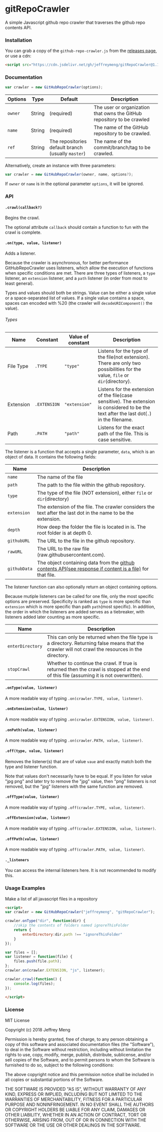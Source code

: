 # gitRepoCrawler
A simple Javascript github repo crawler that traverses the github repo contents API.

### Installation
You can grab a copy of the `github-repo-crawler.js` from the [releases page](https://github.com/jeffreymeng/gitRepoCrawler/releases), or use
a cdn:
```html
<script src="https://cdn.jsdelivr.net/gh/jeffreymeng/gitRepoCrawler@1.1.2/github-repo-crawler.min.js"></script>
```


### Documentation
```javascript
var crawler = new GitHubRepoCrawler(options);
```
| Options        | Type            | Default                                                  | Description                                                            |
| -------------- | --------------- | -------------------------------------------------------- | ---------------------------------------------------------------------- |
| `owner`        | String          | (required)                                               | The user or organization that owns the GitHub repository to be crawled |
| `name`         | String          | (required)                                               | The name of the GitHub repository to be crawled.                       |
| `ref`          | String          | The repositories default branch (usually `master`)       | The name of the commit/branch/tag to be crawled.                       |

Alternatively, create an instance with three parameters:
```javascript
var crawler = new GitHubRepoCrawler(owner, name, options?);
```
If `owner` or `name` is in the optional parameter `options`, it will be ignored.
### API

#### `.crawl(callback?)`
Begins the crawl.
 
 The optional attribute `callback` should contain a function to fun with the crawl is complete.


#### `.on(type, value, listener)`
Adds a listener.

Because the crawler is asynchronous, for better performance GitHubRepoCrawler uses listeners,
 which allow the execution of functions when specific conditions are met. There are three types
  of listeners, a `type` listener, an `extension` listener, and a `path` listener (in order from most to least general).
 
Types and values should both be strings.
Value can be either a single value or a space-separated list of values.
If a single value contains a space, spaces can encoded with %20 (the crawler will `decodeURIComponent()` the value).

###### Types
| Name      | Constant     | Value of constant    | Description                                                                                                                                |
| --------- | ------------ | -------------------- | ------------------------------------------------------------------------------------------------------------------------------------------ |
| File Type | `.TYPE`      | `"type"`             | Listens for the type of the file(not extension). There are only two possibilities for the value, `file` or `dir`(directory).               |
| Extension | `.EXTENSION` | `"extension"`        | Listens for the extension of the file(case sensitive). The extension is considered to be the text after the last dot(`.`) in the filename. |
| Path      | `.PATH`      | `"path"`             | Listens for the exact path of the file. This is case sensitive.                                                                            |

The listener is a function that accepts a single parameter, `data`, which is an object of data.
It contains the following fields:

| Name        | Description                                                                                                                                                               |
| ----------- | ------------------------------------------------------------------------------------------------------------------------------------------------------------------------- |
| `name`      | The name of the file                                                                                                                                                      |
| `path`      | The path to the file within the github repository.                                                                                                                        |
| `type`      | The type of the file (NOT extension), either `file` or `dir`(directory)                                                                                                   |
| `extension` | The extension of the file. The crawler considers the text after the last dot in the name to be the extension.                                                             |
| `depth`     | How deep the folder the file is located in is. The root folder is at depth 0.                                                                                             |
| `githubURL` | The URL to the file in the github repository.                                                                                                                             | 
| `rawURL`    | The URL to the raw file (raw.githubusercontent.com).                                                                                                                      |
| `githubData`| The object containing data from the [github contents API(see response if content is a file)](https://developer.github.com/v3/repos/contents/#get-contents) for that file. |

The listener function can also optionally return an object containing options.

Because mutiple listeners can be called for one file, only the most specific options are preserved.
Specificity is ranked as `type` is more specific than `extension` which is more specific than path
 `path`(most specific). In addition, the order in which the listeners are added serves as a tiebreaker,
 with listeners added later counting as more specific.

| Name             | Description                                                                                                                                                               |
| ---------------- | ------------------------------------------------------------------------------------------------------------------------------------------------------------------------- |
| `enterDirectory` | This can only be returned when the file type is a directory. Returning false means that the crawler will not crawl the resources in the directory.                        |
| `stopCrawl`      | Whether to continue the crawl. If true is returned then the crawl is stopped at the end of this file (assuming it is not overwritten).                                    |

#### `.onType(value, listener)`
A more readable way of typing `.on(crawler.TYPE, value, listener)`.

#### `.onExtension(value, listener)`
A more readable way of typing `.on(crawler.EXTENSION, value, listener)`.

#### `.onPath(value, listener)`
A more readable way of typing `.on(crawler.PATH, value, listener)`.

#### `.off(type, value, listener)`
Removes the listener(s) that are of value `vaue` and exactly match both the type and listener function. 

Note that
values don't necessarily have to be equal. If you listen for value "jpg png" and later
try to remove the "jpg" value, then "png" listeners is not removed, but the "jpg" listeners
with the same function are removed.

#### `.offType(value, listener)`
A more readable way of typing `.off(crawler.TYPE, value, listener)`.

#### `.offExtension(value, listener)`
A more readable way of typing `.off(crawler.EXTENSION, value, listener)`.

#### `.offPath(value, listener)`
A more readable way of typing `.off(crawler.PATH, value, listener)`.

#### `._listeners`
You can access the internal listeners here. It is not recommended to modify this.

### Usage Examples

Make a list of all javascript files in a repository
```html
<script>
var crawler = new GitHubRepoCrawler("jeffreymeng", "gitRepoCrawler");

crawler.onType("dir", function(dir) {
	//skip the contents of folders named ignoreThisFolder
	return {
		enterDirectory:dir.path !== "ignoreThisFolder"
	}
});

var files = [];
var listener = function(file) {
	files.push(file.path);
};
crawler.on(crawler.EXTENSION, "js", listener);

crawler.crawl(function() {
	console.log(files);
});
	
</script>
```

### License
MIT License

Copyright (c) 2018 Jeffrey Meng

Permission is hereby granted, free of charge, to any person obtaining a copy of this software and associated documentation files (the "Software"), to deal in the Software without restriction, including without limitation the rights to use, copy, modify, merge, publish, distribute, sublicense, and/or sell copies of the Software, and to permit persons to whom the Software is furnished to do so, subject to the following conditions:

The above copyright notice and this permission notice shall be included in all copies or substantial portions of the Software.

THE SOFTWARE IS PROVIDED "AS IS", WITHOUT WARRANTY OF ANY KIND, EXPRESS OR IMPLIED, INCLUDING BUT NOT LIMITED TO THE WARRANTIES OF MERCHANTABILITY, FITNESS FOR A PARTICULAR PURPOSE AND NONINFRINGEMENT. IN NO EVENT SHALL THE AUTHORS OR COPYRIGHT HOLDERS BE LIABLE FOR ANY CLAIM, DAMAGES OR OTHER LIABILITY, WHETHER IN AN ACTION OF CONTRACT, TORT OR OTHERWISE, ARISING FROM, OUT OF OR IN CONNECTION WITH THE SOFTWARE OR THE USE OR OTHER DEALINGS IN THE SOFTWARE.

